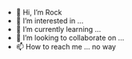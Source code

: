 - 👋 Hi, I’m Rock
- 👀 I’m interested in ...
- 🌱 I’m currently learning ...
- 💞️ I’m looking to collaborate on ...
- 📫 How to reach me ... no way

<!---
zhangjianxing2011/zhangjianxing2011 is a ✨ special ✨ repository because its `README.md` (this file) appears on your GitHub profile.
You can click the Preview link to take a look at your changes.
--->
